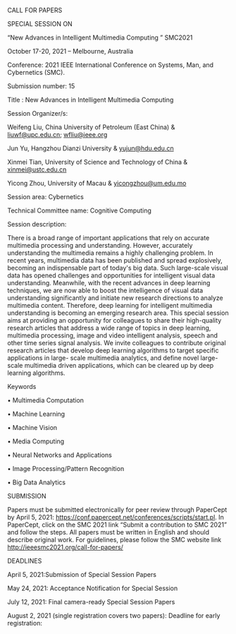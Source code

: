

CALL FOR PAPERS 

SPECIAL SESSION ON

“New Advances in Intelligent Multimedia Computing ”
SMC2021

October 17-20, 2021 – Melbourne, Australia

Conference: 2021 IEEE International Conference on Systems, Man, and Cybernetics (SMC).

Submission number: 15

Title : New Advances in Intelligent Multimedia Computing

Session Organizer/s:

Weifeng Liu, China University of Petroleum (East China) & liuwf@upc.edu.cn; wfliu@ieee.org 

Jun Yu, Hangzhou Dianzi University & yujun@hdu.edu.cn

Xinmei Tian, University of Science and Technology of China & xinmei@ustc.edu.cn

Yicong Zhou, University of Macau & yicongzhou@um.edu.mo 

Session area: 
Cybernetics

Technical Committee name:
Cognitive Computing

Session description:

There is a broad range of important applications that rely on accurate multimedia processing and understanding. However, accurately understanding the multimedia remains a highly challenging problem. In recent years, multimedia data has been published and spread explosively, becoming an indispensable part of today's big data. Such large-scale visual data has opened challenges and opportunities for intelligent visual data understanding. Meanwhile, with the recent advances in deep learning techniques, we are now able to boost the intelligence of visual data understanding significantly and initiate new research directions to analyze multimedia content. Therefore, deep learning for intelligent multimedia understanding is becoming an emerging research area. 
This special session aims at providing an opportunity for colleagues to share their high-quality research articles that address a wide range of topics in deep learning, multimedia processing, image and video intelligent analysis, speech and other time series signal analysis. We invite colleagues to contribute original research articles that develop deep learning algorithms to target specific applications in large- scale multimedia analytics, and define novel large-scale multimedia driven applications, which can be cleared up by deep learning algorithms. 


Keywords

•	Multimedia Computation 

•	Machine Learning 

•	Machine Vision 

•	Media Computing 

•	Neural Networks and Applications 

•	Image Processing/Pattern Recognition 

•	Big Data Analytics 




SUBMISSION

Papers must be submitted electronically for peer review through PaperCept by April 5, 2021: https://conf.papercept.net/conferences/scripts/start.pl. In PaperCept, click on the SMC 2021  link “Submit a contribution to SMC 2021” and follow the steps. 
All papers must be written in English and should describe original work. For guidelines, please follow the SMC website link http://ieeesmc2021.org/call-for-papers/

DEADLINES

April 5, 2021:Submission of Special Session Papers

May 24, 2021: Acceptance Notification for Special Session

July 12, 2021: Final camera-ready Special Session Papers

August 2, 2021 (single registration covers two papers): Deadline for early registration: 

